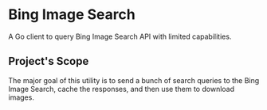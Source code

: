 # Bing Image Search
A Go client to query Bing Image Search API with limited capabilities.

## Project's Scope
The major goal of this utility is to send a bunch of search queries to the Bing Image Search, cache the responses, and then use them to download images.
